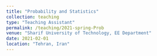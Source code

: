 ```yaml
---
title: "Probability and Statistics"
collection: teaching
type: "Teaching Assistant"
permalink: /teaching/2021-spring-Prob
venue: "Sharif University of Technology, EE Department"
date: 2021-02-01
location: "Tehran, Iran"
---
```

